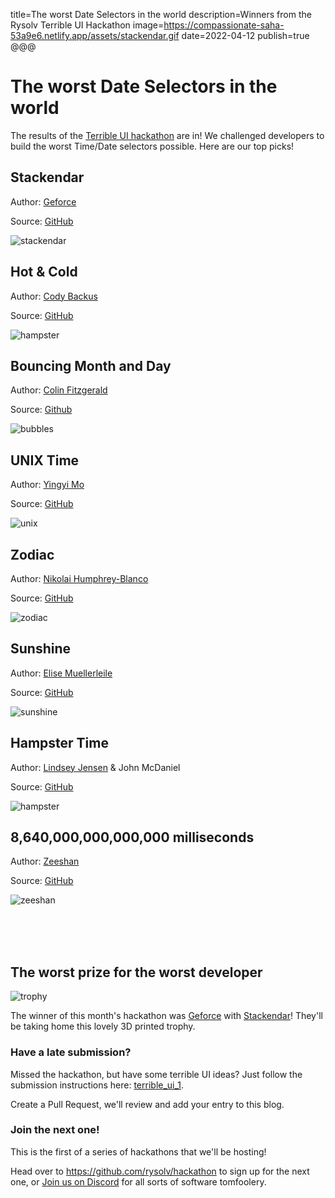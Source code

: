 title=The worst Date Selectors in the world
description=Winners from the Rysolv Terrible UI Hackathon
image=https://compassionate-saha-53a9e6.netlify.app/assets/stackendar.gif
date=2022-04-12
publish=true
@@@

# The worst Date Selectors in the world

The results of the [Terrible UI hackathon](https://github.com/rysolv/hackathon) are in! We challenged developers to build the worst Time/Date selectors possible. Here are our top picks!

## Stackendar

Author: [Geforce](https://github.com/Geforce132)

Source: [GitHub](https://github.com/rysolv/hackathon/tree/main/submissions/terrible_ui_1/stackendar)

![stackendar](./assets/stackendar.gif)

## Hot & Cold

Author: [Cody Backus](https://github.com/codyback)

Source: [GitHub](https://github.com/rysolv/hackathon/tree/main/submissions/terrible_ui_1/hot_or_cold)

![hampster](./assets/hotcold.gif)

## Bouncing Month and Day

Author: [Colin Fitzgerald](https://github.com/ColinC0de)

Source: [Github](https://github.com/rysolv/hackathon/tree/main/submissions/terrible_ui_1/bad%20UI)

![bubbles](./assets/bubbles.gif)

## UNIX Time

Author: [Yingyi Mo](https://github.com/yingmo55)

Source: [GitHub](https://github.com/rysolv/hackathon/tree/main/submissions/terrible_ui_1/unixtime)

![unix](./assets/unix.gif)

## Zodiac

Author: [Nikolai Humphrey-Blanco](https://github.com/nik-seb)

Source: [GitHub](https://github.com/rysolv/hackathon/tree/main/submissions/terrible_ui_1/worst_zodiac_picker)

![zodiac](./assets/zodiac.gif)

## Sunshine

Author: [Elise Muellerleile](https://github.com/eliamue)

Source: [GitHub](https://github.com/rysolv/hackathon/tree/main/submissions/terrible_ui_1/bootiful-ui)

![sunshine](./assets/sunshine.gif)

## Hampster Time

Author: [Lindsey Jensen](https://github.com/lindsjens/) & John McDaniel

Source: [GitHub](https://github.com/rysolv/hackathon/tree/main/submissions/terrible_ui_1/click%20here)

![hampster](./assets/hampster.gif)

## 8,640,000,000,000,000 milliseconds

Author: [Zeeshan](https://github.com/ZeeshanZulfiqarAli)

Source: [GitHub](https://github.com/rysolv/hackathon/tree/main/submissions/terrible_ui_1/ingenious_selector)

![zeeshan](./assets/zeeshan.gif)

<br>
<br>
<br>

## The worst prize for the worst developer

![trophy](./assets/trophy.jpg)

The winner of this month's hackathon was [Geforce](https://github.com/Geforce132) with [Stackendar](https://github.com/rysolv/hackathon/tree/main/submissions/terrible_ui_1/stackendar)! They'll be taking home this lovely 3D printed trophy.

### Have a late submission?

Missed the hackathon, but have some terrible UI ideas? Just follow the submission instructions here: [terrible_ui_1](https://github.com/rysolv/hackathon/tree/main/submissions/terrible_ui_1).

Create a Pull Request, we'll review and add your entry to this blog.

### Join the next one!

This is the first of a series of hackathons that we'll be hosting!

Head over to https://github.com/rysolv/hackathon to sign up for the next one, or [Join us on Discord](https://discord.gg/kqt8RcVggN) for all sorts of software tomfoolery.
